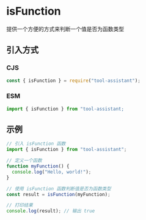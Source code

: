 # isFunction

提供一个方便的方式来判断一个值是否为函数类型

## 引入方式

### CJS

```javascript
const { isFunction } = require("tool-assistant");
```

### ESM

```javascript
import { isFunction } from "tool-assistant;
```

## 示例

```javascript
// 引入 isFunction 函数
import { isFunction } from "tool-assistant";

// 定义一个函数
function myFunction() {
  console.log("Hello, world!");
}

// 使用 isFunction 函数判断值是否为函数类型
const result = isFunction(myFunction);

// 打印结果
console.log(result); // 输出 true
```
